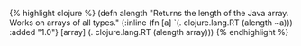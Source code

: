 {% highlight clojure %}
(defn alength
  "Returns the length of the Java array. Works on arrays of all
  types."
  {:inline (fn [a] `(. clojure.lang.RT (alength ~a)))
   :added "1.0"}
  [array] (. clojure.lang.RT (alength array)))
{% endhighlight %}
